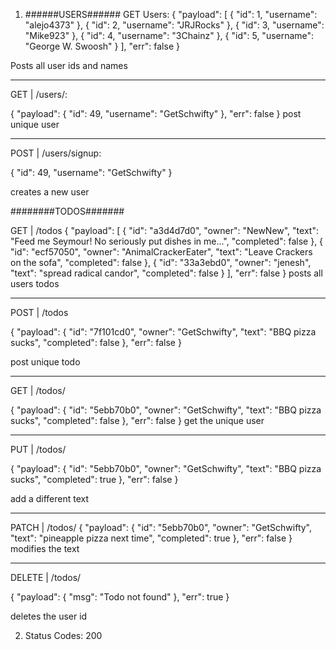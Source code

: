 1. ######USERS######
GET Users:
{
    "payload": [
        {
            "id": 1,
            "username": "alejo4373"
        },
        {
            "id": 2,
            "username": "JRJRocks"
        },
        {
            "id": 3,
            "username": "Mike923"
        },
        {
            "id": 4,
            "username": "3Chainz"
        },
        {
            "id": 5,
            "username": "George W. Swoosh"
        }
        ],
        "err": false
    }  

  Posts all user ids and names      
________________________________________________________________________________

GET  | /users/<user-id>:

{
    "payload": {
        "id": 49,
        "username": "GetSchwifty"
    },
    "err": false
}
 post unique user
________________________________________________________________________________

POST  | /users/signup:

{
"id": 49,
"username": "GetSchwifty"
}

creates a new user

########TODOS#######

GET    | /todos
{
    "payload": [
        {
            "id": "a3d4d7d0",
            "owner": "NewNew",
            "text": "Feed me Seymour! No seriously put dishes in me...",
            "completed": false
        },
        {
            "id": "ecf57050",
            "owner": "AnimalCrackerEater",
            "text": "Leave Crackers on the sofa",
            "completed": false
        },
        {
            "id": "33a3ebd0",
            "owner": "jenesh",
            "text": "spread radical candor",
            "completed": false
        }
        ],
        "err": false
    }
    posts all users todos

________________________________________________________________________________

POST   | /todos

{
    "payload": {
        "id": "7f101cd0",
        "owner": "GetSchwifty",
        "text": "BBQ pizza sucks",
        "completed": false
    },
    "err": false
}

post unique todo

________________________________________________________________________________

GET    | /todos/<todo-id>

{
    "payload": {
        "id": "5ebb70b0",
        "owner": "GetSchwifty",
        "text": "BBQ pizza sucks",
        "completed": false
    },
    "err": false
}
get the unique user
________________________________________________________________________________

PUT    | /todos/<todo-id>

{
    "payload": {
        "id": "5ebb70b0",
        "owner": "GetSchwifty",
        "text": "BBQ pizza sucks",
        "completed": true
    },
    "err": false
}

add a different text

________________________________________________________________________________

PATCH  | /todos/<todo-id>
{
    "payload": {
        "id": "5ebb70b0",
        "owner": "GetSchwifty",
        "text": "pineapple pizza next time",
        "completed": true
    },
    "err": false
}
modifies the text

________________________________________________________________________________

DELETE | /todos/<todo-id>

{
    "payload": {
        "msg": "Todo not found"
    },
    "err": true
}

deletes the user id




2. Status Codes: 200
